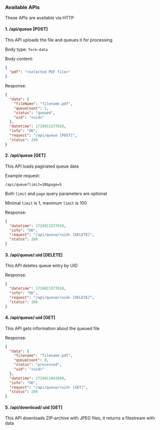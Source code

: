 ### Available APIs

These APIs are available via HTTP

#### 1. /api/queue [POST]

This API uploads the file and queues it for processing

Body type: `form-data`

Body content:

```json
{
  "pdf": "<selected PDF file>"
}
```

Response:

```json
{
  "data": {
    "fileName": "filename.pdf",
    "queueCount": 1,
    "status": "queued",
    "uid": "<uid>"
  },
  "datetime": 1710011577018,
  "info": "OK",
  "request": "/api/queue [POST]",
  "status": 200
}
```

#### 2. /api/queue [GET]

This API loads paginated queue data

Example request:

```text
/api/queue?limit=10&page=5
```

Both `limit` and `page` query parameters are optional

Minimal `limit` is 1, maximum `limit` is 100 

Response:

```json
{
  "datetime": 1710011577018,
  "info": "OK",
  "request": "/api/queue/<uid> [DELETE]",
  "status": 200
}
```

#### 3. /api/queue/:uid [DELETE]

This API deletes queue entry by UID

Response:

```json
{
  "datetime": 1710011577018,
  "info": "OK",
  "request": "/api/queue/<uid> [DELETE]",
  "status": 200
}
```

#### 4. /api/queue/:uid [GET]

This API gets information about the queued file

Response:

```json
{
  "data": {
    "filename": "filename.pdf",
    "queueCount": 0,
    "status": "processed",
    "uid": "<uid>"
  },
  "datetime": 1710011841999,
  "info": "OK",
  "request": "/api/queue/<uid> [GET]",
  "status": 200
}
```

#### 5. /api/download/:uid [GET]

This API downloads ZIP-archive with JPEG files, it returns a filestream with data
